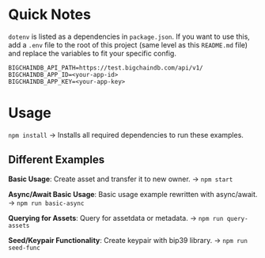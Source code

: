 <!---
Copyright BigchainDB GmbH and BigchainDB contributors
SPDX-License-Identifier: (Apache-2.0 AND CC-BY-4.0)
Code is Apache-2.0 and docs are CC-BY-4.0
--->

# Quick Notes
`dotenv` is listed as a dependencies in `package.json`.
If you want to use this, add a `.env` file to the root of this project (same level as this `README.md` file)
and replace the variables to fit your specific config.

```
BIGCHAINDB_API_PATH=https://test.bigchaindb.com/api/v1/
BIGCHAINDB_APP_ID=<your-app-id>
BIGCHAINDB_APP_KEY=<your-app-key>
```

# Usage
`npm install` -> Installs all required dependencies to run these examples.

## Different Examples
**Basic Usage**: Create asset and transfer it to new owner. 
-> `npm start`

**Async/Await Basic Usage**: Basic usage example rewritten with async/await.
-> `npm run basic-async`

**Querying for Assets**: Query for assetdata or metadata.
-> `npm run query-assets`

**Seed/Keypair Functionality**: Create keypair with bip39 library.
-> `npm run seed-func`
